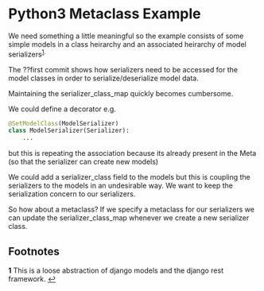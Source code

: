 # Python3 Metaclass Example

We need something a little meaningful so the example consists of some simple models in a class heirarchy and an associated heirarchy of model serializers<sup id="n1">[1](#f1).

The ??first commit shows how serializers need to be accessed for the model classes in order to serialize/deserialize model data.

Maintaining the serializer_class_map quickly becomes cumbersome.

We could define a decorator e.g.
```python
@SetModelClass(ModelSerializer)
class ModelSerializer(Serializer):
    ...
```

but this is repeating the association because its already present in the Meta (so that the serializer can create new models)

We could add a serializer_class field to the models but this is coupling the serializers to the models in an undesirable way. We want to keep the serialization concern to our serializers.

So how about a metaclass?
If we specify a metaclass for our serializers we can update the serializer_class_map whenever we create a new serializer class.

## Footnotes

<b id="f1">1</b> This is a loose abstraction of django models and the django rest framework. [↩](#n1)